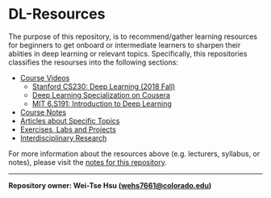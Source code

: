 # DL-Resources
The purpose of this repository, is to recommend/gather learning resources for beginners to get onboard or intermediate learners to sharpen their abiities in deep learning or relevant topics. Specifically, this repositories classifies the resourses into the following sections:
- [Course Videos](/uF3MirybSCKaUjYUfaMDlg)
  - [Stanford CS230: Deep Learning (2018 Fall)](http://cs230.stanford.edu/lecture/?fbclid=IwAR3vEsxD2eUBMFXISVfw_ymdML2itl-dIfcqsd_-E1Rx-cqZIuEoBRF5O-M)
  - [Deep Learning Specialization on Cousera](https://www.coursera.org/specializations/deep-learning#courses)
  - [MIT 6.S191: Introduction to Deep Learning](http://introtodeeplearning.com/?fbclid=IwAR0CqgXNPLn3B-4y9PE7l-xfpDOXgjJiEXqkfDLqJv-BIfCBP24rSuugY10)
- [Course Notes](/x7lJi2HYQg6T051HY1nYYA)
- [Articles about Specific Topics](/q49ZSm2-QmCzdYySlvP5PA)
- [Exercises, Labs and Projects](/EKwcwL1xRtiOvhsiGZbyfA)
- [Interdisciplinary Research](/EUS2WaRnRlSo5IlA7R7sMg)

For more information about the resources above (e.g. lecturers, syllabus, or notes), please visit the [notes for this repository](https://hackmd.io/@WeiTseHsu/DL-Resources). 

---
**Repository owner: Wei-Tse Hsu (wehs7661@colorado.edu)**
